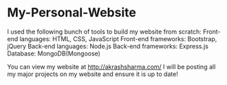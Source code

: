 # My-Personal-Website

I used the following bunch of tools to build my website from scratch:
Front-end languages: HTML, CSS, JavaScript
Front-end frameworks: Bootstrap, jQuery
Back-end languages: Node.js
Back-end frameworks: Express.js
Database: MongoDB(Mongoose)

You can view my website at http://akrashsharma.com/
I will be posting all my major projects on my website and ensure it is up to date!
